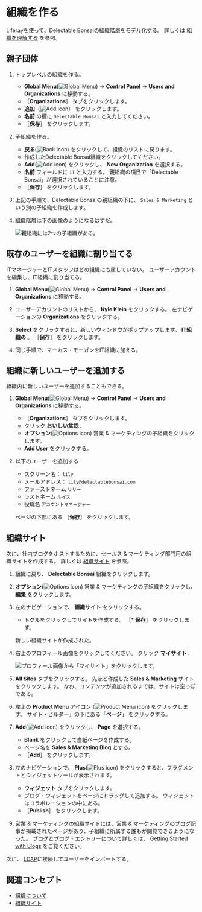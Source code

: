 # 組織を作る

Liferayを使って、Delectable Bonsaiの組織階層をモデル化する。 詳しくは [組織を理解する](https://learn.liferay.com/en/w/dxp/users-and-permissions/organizations/understanding-organizations) を参照。

## 親子団体

1. トップレベルの組織を作る。

   * **Global Menu**(![Global Menu](../../images/icon-applications-menu.png)) &rarr; **Control Panel** &rarr; **Users and Organizations** に移動する。
   * ［**Organizations**］ タブをクリックします。
   * **追加**（![Add icon](../../images/icon-add.png)） をクリックします。
   * **名前** の欄に `Delectable Bonsai` と入力してください。
   * ［**保存**］ をクリックします。

1. 子組織を作る。

   * **戻る**(![Back icon](../../images/icon-angle-left.png)) をクリックして、組織のリストに戻ります。
   * 作成したDelectable Bonsai組織をクリックしてください。
   * **Add**(![Add icon](../../images/icon-add.png)) をクリックし、 **New Organization** を選択する。
   * **名前** フィールドに `IT` と入力する。 親組織の項目で「Delectable Bonsai」が選択されていることに注意。
   * ［**保存**］ をクリックします。

1. 上記の手順で、Delectable Bonsaiの親組織の下に、 `Sales & Marketing` という別の子組織を作成します。

1. 組織階層は下の画像のようになるはずだ。

   ![親組織には2つの子組織がある。](./creating-organizations/images/01.png)

## 既存のユーザーを組織に割り当てる

ITマネージャーとITスタッフはどの組織にも属していない。 ユーザーアカウントを編集し、IT組織に割り当てる。

1. **Global Menu**(![Global Menu](../../images/icon-applications-menu.png)) &rarr; **Control Panel** &rarr; **Users and Organizations** に移動する。

1. ユーザーアカウントのリストから、 **Kyle Klein** をクリックする。 左ナビゲーションの **Organizations** をクリックする。

1. **Select** をクリックすると、新しいウィンドウがポップアップします。 **IT組織の** 。 ［**保存**］ をクリックします。

1. 同じ手順で、マーカス・モーガンをIT組織に加える。

## 組織に新しいユーザーを追加する

組織内に新しいユーザーを追加することもできる。

1. **Global Menu**(![Global Menu](../../images/icon-applications-menu.png)) &rarr; **Control Panel** &rarr; **Users and Organizations** に移動する。

   * ［**Organizations**］ タブをクリックします。
   * クリック **おいしい盆栽** .
   * **オプション**(![Options icon](../../images/icon-actions.png)) 営業 & マーケティングの子組織をクリックします。
   * **Add User** をクリックする。

1. 以下のユーザーを追加する：

   * スクリーン名： `lily`
   * メールアドレス： `lily@delectablebonsai.com`
   * ファーストネーム `リリー`
   * ラストネーム `ルイス`
   * 役職名 `アカウントマネージャー`

   ページの下部にある ［**保存**］ をクリックします。

## 組織サイト

次に、社内ブログをホストするために、セールス & マーケティング部門用の組織サイトを作成する。 詳しくは [組織サイト](https://learn.liferay.com/en/w/dxp/users-and-permissions/organizations/organization-sites) を参照。

1. 組織に戻り、 **Delectable Bonsai** 組織をクリックします。

1. **オプション**(![Options icon](../../images/icon-actions.png)) 営業 & マーケティングの子組織をクリックし、 **編集** をクリックします。

1. 左のナビゲーションで、 **組織サイト** をクリックする。
   * トグルをクリックしてサイトを作成する。
   ［* **保存**］ をクリックします。

   新しい組織サイトが作成された。

1. 右上のプロフィール画像をクリックしてください。 クリック **マイサイト** .

   ![プロフィール画像から「マイサイト」をクリックします。](./creating-organizations/images/02.png)

1. **All Sites** タブをクリックする。 先ほど作成した **Sales & Marketing** サイトをクリックします。 なお、コンテンツが追加されるまでは、サイトは空っぽである。

1. 左上の **Product Menu** アイコン (![Product Menu icon](../../images/icon-product-menu.png)) をクリックします。 サイト・ビルダー」の下にある「**ページ**」 をクリックする。

1. **Add**(![Add icon](../../images/icon-add.png)) をクリックし、 **Page** を選択する。

   * **Blank** をクリックして白紙ページを作成する。
   * ページ名を **Sales & Marketing Blog** とする。
   * ［**Add**］ をクリックします。

1. 左のナビゲーションで、 **Plus**(![Plus icon](../../images/icon-plus.png)) をクリックすると、フラグメントとウィジェットツールが表示されます。

   * **ウィジェット** タブをクリックします。
   * ブログ・ウィジェットをページにドラッグして追加する。 ウィジェットはコラボレーションの中にある。
   * ［**Publish**］ をクリックします。

1. 営業 & マーケティングの組織サイトには、営業 & マーケティングのブログ記事が掲載されたページがあり、子組織に所属する誰もが閲覧できるようになった。 ブログとブログ・エントリーについて詳しくは、 [Getting Started with Blogs](https://learn.liferay.com/en/w/dxp/content-authoring-and-management/blogs/getting-started-with-blogs) をご覧ください。

次に、 [LDAP](./connecting-to-ldap.md)に接続してユーザーをインポートする。

## 関連コンセプト

- [組織について](https://learn.liferay.com/en/w/dxp/users-and-permissions/organizations/understanding-organizations)
- [組織サイト](https://learn.liferay.com/en/w/dxp/users-and-permissions/organizations/organization-sites)
